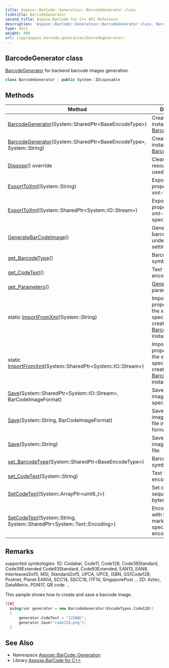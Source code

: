 ```yaml
---
title: Aspose::BarCode::Generation::BarcodeGenerator class
linktitle: BarcodeGenerator
second_title: Aspose.BarCode for C++ API Reference
description: 'Aspose::BarCode::Generation::BarcodeGenerator class. BarcodeGenerator for backend barcode images generation in C++.'
type: docs
weight: 400
url: /cpp/aspose.barcode.generation/barcodegenerator/
---
```

## BarcodeGenerator class


[BarcodeGenerator](./) for backend barcode images generation.

```cpp
class BarcodeGenerator : public System::IDisposable
```

## Methods

| Method | Description |
| --- | --- |
| [BarcodeGenerator](./barcodegenerator/)(System::SharedPtr\<BaseEncodeType\>) | Creates an instance of [BarcodeGenerator](./). |
| [BarcodeGenerator](./barcodegenerator/)(System::SharedPtr\<BaseEncodeType\>, System::String) | Creates an instance of [BarcodeGenerator](./). |
| [Dispose](./dispose/)() override | Clean up any resources being used. |
| [ExportToXml](./exporttoxml/)(System::String) | Exports [BarCode](../../aspose.barcode/) properties to the xml-file specified. |
| [ExportToXml](./exporttoxml/)(System::SharedPtr\<System::IO::Stream\>) | Exports [BarCode](../../aspose.barcode/) properties to the xml-stream specified. |
| [GenerateBarCodeImage](./generatebarcodeimage/)() | Generate the barcode image under current settings. |
| [get_BarcodeType](./get_barcodetype/)() | Barcode symbology type. |
| [get_CodeText](./get_codetext/)() | Text to be encoded. |
| [get_Parameters](./get_parameters/)() | [Generation](../) parameters. |
| static [ImportFromXml](./importfromxml/)(System::String) | Imports [BarCode](../../aspose.barcode/) properties from the xml-file specified and creates [BarcodeGenerator](./) instance. |
| static [ImportFromXml](./importfromxml/)(System::SharedPtr\<System::IO::Stream\>) | Imports [BarCode](../../aspose.barcode/) properties from the xml-stream specified and creates [BarcodeGenerator](./) instance. |
| [Save](./save/)(System::SharedPtr\<System::IO::Stream\>, BarCodeImageFormat) | Save barcode image to stream in specific format. |
| [Save](./save/)(System::String, BarCodeImageFormat) | Save barcode image to specific file in specific format. |
| [Save](./save/)(System::String) | Save barcode image to specific file. |
| [set_BarcodeType](./set_barcodetype/)(System::SharedPtr\<BaseEncodeType\>) | Barcode symbology type. |
| [set_CodeText](./set_codetext/)(System::String) | Text to be encoded. |
| [SetCodeText](./setcodetext/)(System::ArrayPtr\<uint8_t\>) | Set codetext as sequence of bytes. |
| [SetCodeText](./setcodetext/)(System::String, System::SharedPtr\<System::Text::Encoding\>) | Encodes codetext with byte order mark (BOM) using specified encoding. |
## Remarks


supported symbologies: 1D: Codabar, Code11, Code128, Code39Standard, Code39Extended Code93Standard, Code93Extended, EAN13, EAN8, Interleaved2of5, MSI, Standard2of5, UPCA, UPCE, ISBN, GS1Code128, Postnet, Planet EAN14, SCC14, SSCC18, ITF14, SingaporePost ... 2D: Aztec, DataMatrix, PDf417, QR code ... 

This sample shows how to create and save a barcode image. 
```cpp
[C#]
  using(var generator = new BarcodeGenerator(EncodeTypes.Code128))
  {
      generator.CodeText = "123ABC";
      generator.Save("code128.png");
  }
```

## See Also

* Namespace [Aspose::BarCode::Generation](../)
* Library [Aspose.BarCode for C++](../../)
